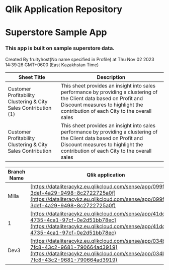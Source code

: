 # Qlik Application Repository 
# Superstore Sample App
### This app is built on sample superstore data.
Created By fruityhost(No name specified in Profile) at Thu Nov 02 2023 14:39:26 GMT+0600 (East Kazakhstan Time)




Sheet Title | Description
------------ | -------------
Customer Profitability Clustering & City Sales Contribution (1)|This sheet provides an insight into sales performance by providing a clustering of the Client data based on Profit and Discount measures to highlight the contribution of each City to the overall sales
Customer Profitability Clustering & City Sales Contribution|This sheet provides an insight into sales performance by providing a clustering of the Client data based on Profit and Discount measures to highlight the contribution of each City to the overall sales



Branch Name|Qlik application
---|---
Milla|[https://dataliteracykz.eu.qlikcloud.com/sense/app/099f4a35-3def-4a29-9498-8c2722725a0f](https://dataliteracykz.eu.qlikcloud.com/sense/app/099f4a35-3def-4a29-9498-8c2722725a0f)
1|[https://dataliteracykz.eu.qlikcloud.com/sense/app/41dd89ca-4735-4ca1-97cf-0e2d51bb78ec](https://dataliteracykz.eu.qlikcloud.com/sense/app/41dd89ca-4735-4ca1-97cf-0e2d51bb78ec)
Dev3|[https://dataliteracykz.eu.qlikcloud.com/sense/app/034b5c32-7fc8-43c2-9681-790664ad3919](https://dataliteracykz.eu.qlikcloud.com/sense/app/034b5c32-7fc8-43c2-9681-790664ad3919)